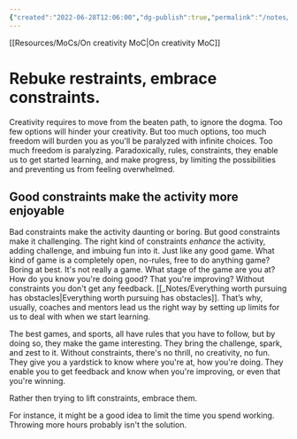 ```yaml
---
{"created":"2022-06-28T12:06:00","dg-publish":true,"permalink":"/notes/embrace-constraints/","dgPassFrontmatter":true,"updated":"2024-12-22T16:24:10.274+01:00"}
---
```


[[Resources/MoCs/On creativity MoC\|On creativity MoC]]
# Rebuke restraints, embrace constraints.
Creativity requires to move from the beaten path, to ignore the dogma. Too few options will hinder your creativity. But too much options, too much freedom will burden you as you'll be paralyzed with infinite choices.
Too much freedom is paralyzing. Paradoxically, rules, constraints, they enable us to get started learning, and make progress, by limiting the possibilities and preventing us from feeling overwhelmed.
## Good constraints make the activity more enjoyable
Bad constraints make the activity daunting or boring. But good constraints make it challenging. 
The right kind of constraints _enhance_ the activity, adding challenge, and imbuing fun into it. Just like any good game. What kind of game is a completely open, no-rules, free to do anything game? Boring at best. It's not really a game. What stage of the game are you at? How do you know you're doing good? That you're improving? Without constraints you don't get any feedback. [[_Notes/Everything worth pursuing has obstacles\|Everything worth pursuing has obstacles]].
That’s why, usually, coaches and mentors lead us the right way by setting up limits for us to deal with when we start learning.

The best games, and sports, all have rules that you have to follow, but by doing so, they make the game interesting. They bring the challenge, spark, and zest to it. Without constraints, there's no thrill, no creativity, no fun. They give you a yardstick to know where you're at, how you're doing. They enable you to get feedback and know when you're improving, or even that you're winning.

Rather then trying to lift constraints, embrace them.

For instance, it might be a good idea to limit the time you spend working. Throwing more hours probably isn't the solution.